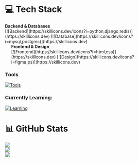 # 💻 Tech Stack

<div>
  <div style="display: inline-block;">
    <strong>Backend & Databases</strong><br>
    [![Backend](https://skillicons.dev/icons?i=python,django,redis)](https://skillicons.dev)  
    [![Database](https://skillicons.dev/icons?i=mysql,postgres)](https://skillicons.dev)
  </div>
  <div style="display: inline-block; margin-left: 20px;">
    <strong>Frontend & Design</strong><br>
    [![Frontend](https://skillicons.dev/icons?i=html,css)](https://skillicons.dev)  
    [![Design](https://skillicons.dev/icons?i=figma,ps)](https://skillicons.dev)
  </div>
</div>

### Tools
[![Tools](https://skillicons.dev/icons?i=git)](https://skillicons.dev)

### Currently Learning:
[![Learning](https://skillicons.dev/icons?i=react)](https://skillicons.dev)  

# 📊 GitHub Stats
![](https://github-readme-stats.vercel.app/api?username=VasilyaNab&theme=blue_navy&hide_border=false&include_all_commits=false&count_private=true)  
![](https://github-readme-streak-stats.herokuapp.com/?user=VasilyaNab&theme=blue_navy&hide_border=false)  
![](https://github-readme-stats.vercel.app/api/top-langs/?username=VasilyaNab&theme=blue_navy&hide_border=false&include_all_commits=false&count_private=true&layout=compact)  

<!-- Proudly created with GPRM ( https://gprm.itsvg.in ) -->
